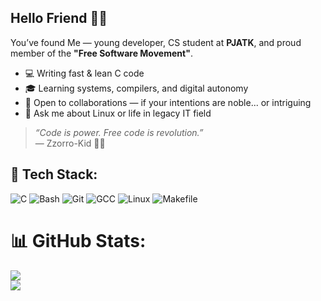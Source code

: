 ## Hello Friend 🕵️‍♂️

You’ve found Me — young developer, CS student at **PJATK**, and proud member of the **"Free Software Movement"**.

- 💻 Writing fast & lean C code
- 🎓 Learning systems, compilers, and digital autonomy<br/>
- 🤝 Open to collaborations — if your intentions are noble... or intriguing<br/>
- 🧠 Ask me about Linux or life in legacy IT field<br/>

> _“Code is power. Free code is revolution.”_  
> — Zzorro-Kid 🕵️‍♂️
> 
## 🧰 Tech Stack:
![C](https://img.shields.io/badge/C-blue?logo=c&logoColor=white) ![Bash](https://img.shields.io/badge/Bash%20Script-121011?logo=gnu-bash&logoColor=white) ![Git](https://img.shields.io/badge/Git-F05032?logo=git&logoColor=white) ![GCC](https://img.shields.io/badge/GCC-00599C?logo=gnu&logoColor=white) ![Linux](https://img.shields.io/badge/Linux-FCC624?logo=linux&logoColor=black) ![Makefile](https://img.shields.io/badge/Makefile-000000?style=flat&logo=gnu&logoColor=white) 

# 📊 GitHub Stats:
![](https://nirzak-streak-stats.vercel.app/?user=Zzorro-Kid&theme=dark&hide_border=false)<br/>
![](https://github-readme-stats.vercel.app/api/top-langs/?username=Zzorro-Kid&theme=dark&hide_border=false&include_all_commits=true&count_private=true&layout=compact)




